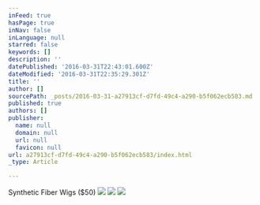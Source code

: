 ```yaml
---
inFeed: true
hasPage: true
inNav: false
inLanguage: null
starred: false
keywords: []
description: ''
datePublished: '2016-03-31T22:43:01.600Z'
dateModified: '2016-03-31T22:35:29.301Z'
title: ''
author: []
sourcePath: _posts/2016-03-31-a27913cf-d7fd-49c4-a290-b5f062ecb583.md
published: true
authors: []
publisher:
  name: null
  domain: null
  url: null
  favicon: null
url: a27913cf-d7fd-49c4-a290-b5f062ecb583/index.html
_type: Article

---
```

Synthetic Fiber Wigs ($50)
![](https://the-grid-user-content.s3-us-west-2.amazonaws.com/a1317f27-d967-47e1-91c0-3d9840fd2a37.jpg)
![](https://the-grid-user-content.s3-us-west-2.amazonaws.com/daf2bc25-9a34-4498-b1e0-0e1ec8ac79b8.jpg)
![](https://the-grid-user-content.s3-us-west-2.amazonaws.com/c64b54f1-2168-4976-9ccd-8ff431ca030b.jpg)